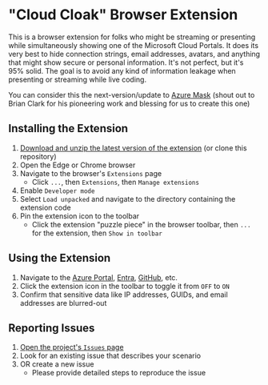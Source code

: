 # "Cloud Cloak" Browser Extension

This is a browser extension for folks who might be streaming or presenting while simultaneously showing one of the Microsoft Cloud Portals. It does its very best to hide connection strings, email addresses, avatars, and anything that might show secure or personal information. It's not perfect, but it's 95% solid. The goal is to avoid any kind of information leakage when presenting or streaming while live coding.

You can consider this the next-version/update to [Azure Mask](https://github.com/clarkio/azure-mask/) (shout out to Brian Clark for his pioneering work and blessing for us to create this one)

## Installing the Extension

1. [Download and unzip the latest version of the extension](https://github.com/microsoft/azurecloak/archive/refs/heads/main.zip) (or clone this repository)
2. Open the Edge or Chrome browser
3. Navigate to the browser's `Extensions` page
   - Click `...`, then `Extensions`, then `Manage extensions`
4. Enable `Developer mode`
5. Select `Load unpacked` and navigate to the directory containing the extension code
6. Pin the extension icon to the toolbar
   - Click the extension "puzzle piece" in the browser toolbar, then `...` for the extension, then `Show in toolbar`

## Using the Extension

1. Navigate to the [Azure Portal](https://portal.azure.com/), [Entra](https://entra.microsoft.com), [GitHub](https://github.com), etc.
2. Click the extension icon in the toolbar to toggle it from `OFF` to `ON`
3. Confirm that sensitive data like IP addresses, GUIDs, and email addresses are blurred-out

## Reporting Issues

1. [Open the project's `Issues` page](https://github.com/microsoft/azurecloak/issues)
2. Look for an existing issue that describes your scenario
3. OR create a new issue
   - Please provide detailed steps to reproduce the issue
